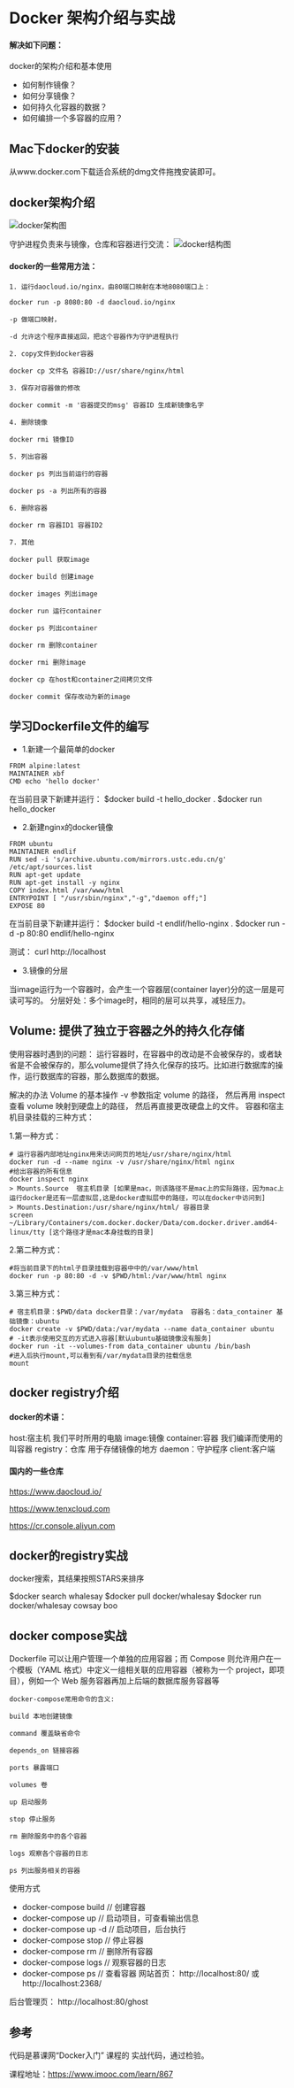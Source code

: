 
# Docker 架构介绍与实战

#### 解决如下问题：
docker的架构介绍和基本使用
- 如何制作镜像？
- 如何分享镜像？
- 如何持久化容器的数据？
- 如何编排一个多容器的应用？

## Mac下docker的安装
从www.docker.com下载适合系统的dmg文件拖拽安装即可。


## docker架构介绍

![docker架构图](images/docker架构.png)

守护进程负责来与镜像，仓库和容器进行交流：
![docker结构图](images/docker结构.png)


#### docker的一些常用方法：
```
1. 运行daocloud.io/nginx，由80端口映射在本地8080端口上：

docker run -p 8080:80 -d daocloud.io/nginx

-p 做端口映射，

-d 允许这个程序直接返回，把这个容器作为守护进程执行

2. copy文件到docker容器

docker cp 文件名 容器ID://usr/share/nginx/html

3. 保存对容器做的修改

docker commit -m '容器提交的msg' 容器ID 生成新镜像名字

4. 删除镜像

docker rmi 镜像ID

5. 列出容器

docker ps 列出当前运行的容器

docker ps -a 列出所有的容器

6. 删除容器

docker rm 容器ID1 容器ID2

7. 其他

docker pull 获取image

docker build 创建image

docker images 列出image

docker run 运行container

docker ps 列出container

docker rm 删除container

docker rmi 删除image

docker cp 在host和container之间拷贝文件

docker commit 保存改动为新的image
```

## 学习Dockerfile文件的编写

* 1.新建一个最简单的docker

```
FROM alpine:latest
MAINTAINER xbf
CMD echo 'hello docker'
```

在当前目录下新建并运行：
$docker build -t hello_docker .
$docker run hello_docker 


* 2.新建nginx的docker镜像
```
FROM ubuntu
MAINTAINER endlif
RUN sed -i 's/archive.ubuntu.com/mirrors.ustc.edu.cn/g' /etc/apt/sources.list 
RUN apt-get update
RUN apt-get install -y nginx
COPY index.html /var/www/html
ENTRYPOINT [ "/usr/sbin/nginx","-g","daemon off;"]
EXPOSE 80
```

在当前目录下新建并运行：
$docker build -t endlif/hello-nginx .
$docker run -d -p 80:80 endlif/hello-nginx 


测试：
curl http://localhost


* 3.镜像的分层

当image运行为一个容器时，会产生一个容器层(container layer)分的这一层是可读可写的。
分层好处：多个image时，相同的层可以共享，减轻压力。

## Volume: 提供了独立于容器之外的持久化存储

使用容器时遇到的问题：
运行容器时，在容器中的改动是不会被保存的，或者缺省是不会被保存的，那么volume提供了持久化保存的技巧。比如进行数据库的操作，运行数据库的容器，那么数据库的数据。

解决的办法
Volume 的基本操作  -v 参数指定 volume 的路径， 然后再用 inspect 查看 volume 映射到硬盘上的路径， 然后再直接更改硬盘上的文件。
容器和宿主机目录挂载的三种方式：

1.第一种方式：

```
# 运行容器内部地址nginx用来访问网页的地址/usr/share/nginx/html 
docker run -d --name nginx -v /usr/share/nginx/html nginx
#给出容器的所有信息
docker inspect nginx 
> Mounts.Source  宿主机目录 [如果是mac，则该路径不是mac上的实际路径，因为mac上运行docker是还有一层虚拟层,这是docker虚拟层中的路径，可以在docker中访问到]
> Mounts.Destination:/usr/share/nginx/html/ 容器目录
screen ~/Library/Containers/com.docker.docker/Data/com.docker.driver.amd64-linux/tty [这个路径才是mac本身挂载的目录]
```

2.第二种方式：
```
#将当前目录下的html子目录挂载到容器中中的/var/www/html
docker run -p 80:80 -d -v $PWD/html:/var/www/html nginx
```

3.第三种方式：
```
# 宿主机目录：$PWD/data docker目录：/var/mydata  容器名：data_container 基础镜像：ubuntu
docker create -v $PWD/data:/var/mydata --name data_container ubuntu
# -it表示使用交互的方式进入容器[默认ubuntu基础镜像没有服务]
docker run -it --volumes-from data_container ubuntu /bin/bash
#进入后执行mount,可以看到有/var/mydata目录的挂载信息
mount
```

## docker registry介绍

#### docker的术语：

host:宿主机 我们平时所用的电脑
image:镜像 
container:容器 我们编译而使用的叫容器
registry：仓库 用于存储镜像的地方
daemon：守护程序
client:客户端

#### 国内的一些仓库
https://www.daocloud.io/

https://www.tenxcloud.com 

https://cr.console.aliyun.com

## docker的registry实战
docker搜索，其结果按照STARS来排序

$docker search whalesay
$docker pull docker/whalesay
$docker run docker/whalesay cowsay boo


## docker compose实战
Dockerfile 可以让用户管理一个单独的应用容器；而 Compose 则允许用户在一个模板（YAML 格式）中定义一组相关联的应用容器（被称为一个 project，即项目），例如一个 Web 服务容器再加上后端的数据库服务容器等

```
docker-compose常用命令的含义:

build 本地创建镜像

command 覆盖缺省命令

depends_on 链接容器

ports 暴露端口

volumes 卷

up 启动服务

stop 停止服务

rm 删除服务中的各个容器

logs 观察各个容器的日志

ps 列出服务相关的容器
```

使用方式
- docker-compose build // 创建容器
- docker-compose up  // 启动项目，可查看输出信息
- docker-compose up -d // 启动项目，后台执行
- docker-compose stop // 停止容器
- docker-compose rm // 删除所有容器
- docker-compose logs // 观察容器的日志
- docker-compose ps // 查看容器
网站首页： http://localhost:80/ 或 http://localhost:2368/

后台管理页： http://localhost:80/ghost

## 参考
代码是慕课网“Docker入门” 课程的 实战代码，通过检验。

课程地址：https://www.imooc.com/learn/867
